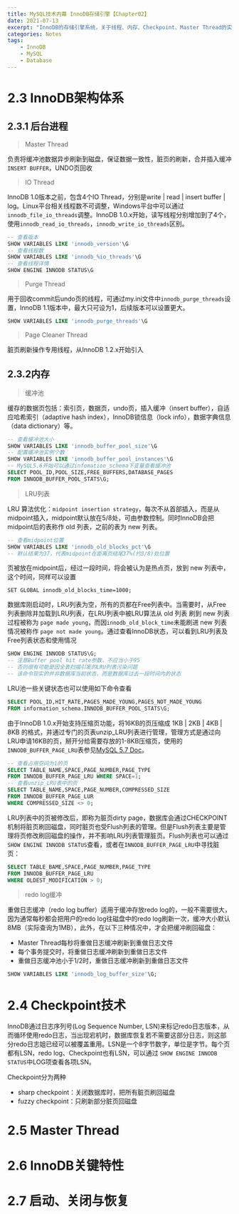 ```yaml
---
title: MySQL技术内幕 InnoDB存储引擎【Chapter02】
date: 2021-07-13
excerpt: "InnoDB的存储引擎系统，关于线程、内存、Checkpoint、Master Thread的实现细节，以及InnoDB五项特性"
categories: Notes
tags: 
    - InnoDB
    - MySQL
    - Database
---
```




# 2.3 InnoDB架构体系

## 2.3.1 后台进程

> Master Thread

负责将缓冲池数据异步刷新到磁盘，保证数据一致性，脏页的刷新，合并插入缓冲`INSERT BUFFER`，UNDO页回收

> IO Thread

InnoDB 1.0版本之前，包含4个IO Thread，分别是write | read | insert buffer  | log。Linux平台相关线程数不可调整，Windows平台中可以通过`innodb_file_io_threads`调整。InnoDB 1.0.x开始，读写线程分别增加到了4个，使用`innodb_read_io_threads`，`innodb_write_io_threads`区别。

```sql
-- 查看版本
SHOW VARIABLES LIKE 'innodb_version'\G
-- 查看线程数
SHOW VARIABLES LIKE 'innodb_%io_threads'\G
-- 查看线程详情
SHOW ENGINE INNODB STATUS\G
```

> Purge Thread

用于回收commit后undo页的线程，可通过my.ini文件中`innodb_purge_threads`设置，InnoDB 1.1版本中，最大只可设为1，后续版本可以设置更大。

```sql
SHOW VARIABLES LIKE 'innodb_purge_threads'\G
```

> Page Cleaner Thread

脏页刷新操作专用线程，从InnoDB 1.2.x开始引入

## 2.3.2内存

> 缓冲池

缓存的数据页包括：索引页，数据页，undo页，插入缓冲（insert buffer），自适应哈希索引（adaptive hash index），InnoDB锁信息（lock info），数据字典信息（data dictionary）等。

```sql
-- 查看缓冲池大小
SHOW VARIABLES LIKE 'innodb_buffer_pool_size'\G
-- 配置缓冲池实例个数
SHOW VARIABLES LIKE 'innodb_buffer_pool_instances'\G
-- MySQL5.6开始可以通过infomation_schema下变量查看缓冲池
SELECT POOL_ID,POOL_SIZE,FREE_BUFFERS,DATABASE_PAGES 
FROM INNODB_BUFFER_POOL_STATS\G; 
```

> LRU列表

LRU 算法优化：`midpoint insertion strategy`，每次不从首部插入，而是从midpoint插入，midpoint默认放在5/8处，可由参数控制。同时InnoDB会把midpoint后的表称作 old 列表，之前的表为 new 列表。

```sql
-- 查看midpoint位置
SHOW VARIABLES LIKE 'innodb_old_blocks_pct'\G
-- 默认结果为37，代表midpoint在距离页结尾37%(约3/8)处位置
```

页被放在midpoint后，经过一段时间，将会被认为是热点页，放到 new 列表中，这个时间，同样可以设置

```mysql
SET GLOBAL innodb_old_blocks_time=1000;
```

数据库刚启动时，LRU列表为空，所有的页都在Free列表中。当需要时，从Free列表删除并加载到LRU列表，在LRU列表中被LRU算法从 old 列表 刷到 new 列表过程被称为 `page made young`，而因`innodb_old_block_time`未能刷进 new 列表情况被称作 `page not made young`。通过查看InnoDB状态，可以看到LRU列表及Free列表状态和使用情况

```sql
SHOW ENGINE INNODB STATUS\G;
-- 注意Buffer pool hit rate参数，不应当小于95
-- 否则很有可能是因全表扫描引发的LRU列表污染问题
-- 该命令现实的并非数据库当前状态，而是数据库过去一段时间内的状态
```

LRU池一些关键状态也可以使用如下命令查看

```sql
SELECT POOL_ID,HIT_RATE,PAGES_MADE_YOUNG,PAGES_NOT_MADE_YOUNG
FROM information_schema.INNODB_BUFFER_POOL_STATS\G;
```

由于InnoDB 1.0.x开始支持压缩页功能，将16KB的页压缩成 1KB | 2KB | 4KB | 8KB 的格式，并通过专门的页表unzip_LRU列表进行管理，管理方式是通过向LRU申请16KB的页，掰开分给需要存放的1-8KB压缩页，使用的`INNODB_BUFFER_PAGE_LRU`表参见[MySQL 5.7 Doc](https://dev.mysql.com/doc/refman/5.7/en/information-schema-innodb-buffer-page-lru-table.html)。

```sql
-- 查看占用空间为1的页
SELECT TABLE_NAME,SPACE,PAGE_NUMBER,PAGE_TYPE
FROM INNODB_BUFFER_PAGE_LRU WHERE SPACE=1;
-- 查看unzip_LRU表中的页
SELECT TABLE_NAME,SPACE,PAGE_NUMBER,COMPRESSED_SIZE
FROM INNODB_BUFFER_PAGE_LUR
WHERE COMPRESSED_SIZE <> 0;
```

LRU列表中的页被修改后，即称为脏页dirty page，数据库会通过CHECKPOINT机制将脏页刷回磁盘，同时脏页也受Flush列表的管理。但是Flush列表主要是管理将页修改刷回磁盘的操作，并不影响LRU列表管理脏页。Flush列表也可以通过`SHOW ENGINE INNODB STATUS`查看，或者在`INNODB_BUFFER_PAGE_LRU`中寻找脏页：

```sql
SELECT TABLE_BAME,SPACE,PAGE_NUMBER,PAGE_TYPE
FROM INNODB_BUFFER_PAGE_LRU
WHERE OLDEST_MODIFICATION > 0;
```

> redo log缓冲

重做日志缓冲（redo log buffer）适用于缓冲存放redo log的，一般不需要很大，因为通常每秒都会把用户的redo log往磁盘中的redo log刷新一次，缓冲大小默认8MB（实际查询为1MB），此外，在以下三种情况中，才会把缓冲刷回磁盘：

- Master Thread每秒将重做日志缓冲刷新到重做日志文件
- 每个事务提交时，将重做日志缓冲刷新到重做日志文件
- 重做日志缓冲池小于1/2时，重做日志缓冲刷新到重做日志文件

```sql
SHOW VARIABLES LIKE 'innodb_log_buffer_size'\G;
```

# 2.4 Checkpoint技术

InnoDB通过日志序列号(Log Sequence Number, LSN)来标记redo日志版本，从而循环使用redo日志，当出现宕机时，数据库恢复若不需要这部分日志，则这部分redo日志姐已经可以被覆盖重用。LSN是一个8字节数字，单位是字节。每个页都有LSN，redo log、Checkpoint也有LSN，可以通过 `SHOW ENGINE INNODB STATUS`中LOG项查看各项LSN。

Checkpoint分为两种

- sharp checkpoint：关闭数据库时，把所有脏页刷回磁盘
- fuzzy checkpoint：只刷新部分脏页回磁盘

# 2.5 Master Thread

# 2.6 InnoDB关键特性

# 2.7 启动、关闭与恢复